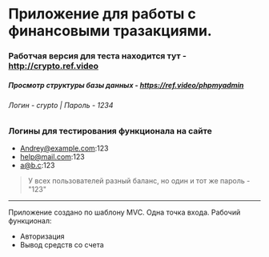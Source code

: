 # Приложение для работы с финансовыми тразакциями.
### Работчая версия для теста находится тут - http://crypto.ref.video
##### Просмотр структуры базы данных - https://ref.video/phpmyadmin
###### Логин - crypto | Пароль - 1234
### Логины для тестирования функционала на сайте
* Andrey@example.com:123
* help@mail.com:123
* a@b.c:123
> У всех пользователей разный баланс, но один и тот же пароль - "123"
---

Приложение создано по шаблону MVC. Одна точка входа.
Рабочий функционал:
* Авторизация
* Вывод средств со счета 

